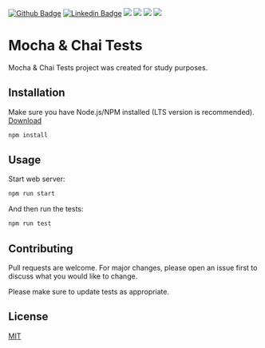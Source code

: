 [![Github Badge](https://img.shields.io/badge/-Github-000?style=flat-square&logo=Github&logoColor=white&link=https://github.com/thiagocc)](https://github.com/thiagocc)
[![Linkedin Badge](https://img.shields.io/badge/-LinkedIn-blue?style=flat-square&logo=Linkedin&logoColor=white&link=https://www.linkedin.com/in/thiagolino-costa/)](https://www.linkedin.com/in/thiagolino-costa/)
![](https://img.shields.io/github/license/thiagocc/mocha-chai-tests)
![](https://img.shields.io/github/forks/thiagocc/mocha-chai-tests)
![](https://img.shields.io/github/issues/thiagocc/mocha-chai-tests)
![](https://img.shields.io/github/stars/thiagocc/mocha-chai-tests)


# Mocha & Chai Tests

Mocha & Chai Tests project was created for study purposes.

## Installation

Make sure you have Node.js/NPM installed (LTS version is recommended). [Download](https://nodejs.org)

```bash
npm install
```

## Usage

Start web server:

```bash
npm run start
```

And then run the tests: 

```bash
npm run test
```

## Contributing
Pull requests are welcome. For major changes, please open an issue first to discuss what you would like to change.

Please make sure to update tests as appropriate.

## License
[MIT](https://github.com/thiagocc/mocha-chai-tests/blob/master/LICENSE)